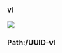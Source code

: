 ### vl

[![](https://www.herokucdn.com/deploy/button.png)](https://heroku.com/deploy?template=https://github.com/fgdddttgf/pdcgfrtewsf.git)

### Path:/UUID-vl